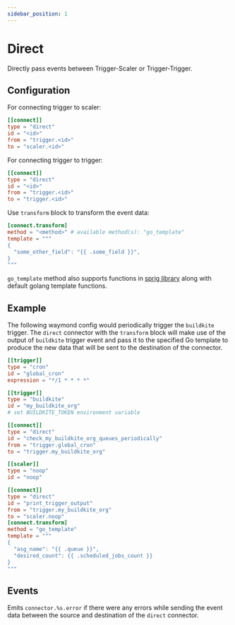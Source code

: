 ```yaml
---
sidebar_position: 1
---
```


# Direct

Directly pass events between Trigger-Scaler or Trigger-Trigger.

## Configuration

For connecting trigger to scaler:

```toml
[[connect]]
type = "direct"
id = "<id>"
from = "trigger.<id>"
to = "scaler.<id>"
```

For connecting trigger to trigger:

```toml
[[connect]]
type = "direct"
id = "<id>"
from = "trigger.<id>"
to = "trigger.<id>"
```

Use `transform` block to transform the event data:

```toml
[connect.transform]
method = "<method>" # available method(s): "go_template"
template = """
{
  "some_other_field": "{{ .some_field }}",
}
"""
```

`go_template` method also supports functions in [sprig library](http://masterminds.github.io/sprig/) along with default golang template functions.

## Example

The following waymond config would periodically trigger the `buildkite` trigger. The `direct` connector with the `transform` block will make use of the output of `buildkite` trigger event and pass it to the specified Go template to produce the new data that will be sent to the destination of the connector.

```toml
[[trigger]]
type = "cron"
id = "global_cron"
expression = "*/1 * * * *"

[[trigger]]
type = "buildkite"
id = "my_buildkite_org"
# set BUILDKITE_TOKEN environment variable

[[connect]]
type = "direct"
id = "check_my_buildkite_org_queues_periodically"
from = "trigger.global_cron"
to = "trigger.my_buildkite_org"

[[scaler]]
type = "noop"
id = "noop"

[[connect]]
type = "direct"
id = "print_trigger_output"
from = "trigger.my_buildkite_org"
to = "scaler.noop"
[connect.transform]
method = "go_template"
template = """
{
  "asg_name": "{{ .queue }}",
  "desired_count": {{ .scheduled_jobs_count }}
}
"""
```

## Events

Emits `connector.%s.error` if there were any errors while sending the event data between the source and destination of the `direct` connector.